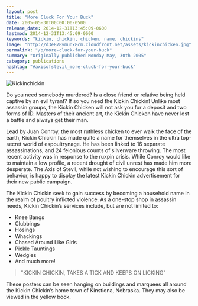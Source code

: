 ```yaml
---
layout: post
title: "More Cluck For Your Buck"
date: 2005-05-30T00:00:00-0500
release_date: 2014-12-31T13:45:09-0600
lastmod: 2014-12-31T13:45:09-0600
keywords: "kickin, chickin, chicken, name, chickins"
image: "http://d3e878vmunx8cm.cloudfront.net/assets/kickinchicken.jpg"
permalink: "/p/more-cluck-for-your-buck"
summary: "Originally published Monday May, 30th 2005"
category: publications
hashtag: "#axisofstevil_more-cluck-for-your-buck"
---
```


[id_1]: http://d3e878vmunx8cm.cloudfront.net/assets/kickinchicken.jpg "Kickinchickin"
![Kickinchickin][id_1]

Do you need somebody murdered? Is a close friend or relative being held captive by an evil tyrant? If so you need the Kickin Chickin! Unlike most assassin groups, the Kickin Chicken will not ask you for a deposit and two forms of ID. Masters of their ancient art, the Kickin Chicken have never lost a battle and always get their man.

Lead by Juan Conroy, the most ruthless chicken to ever walk the face of the earth, Kickin Chickin has made quite a name for themselves in the ultra top-secret world of espoultrynage. He has been linked to 16 separate assassinations, and 24 felonious counts of silverware throwing. The most recent activity was in response to the ruxpin crisis. While Conroy would like to maintain a low profile, a recent drought of civil unrest has made him more desperate. The Axis of Stevil, while not wishing to encourage this sort of behavior, is happy to display the latest Kickin Chickin advertisement for their new public campaign.

The Kickin Chickin seek to gain success by becoming a household name in the realm of poultry inflicted violence. As a one-stop shop in assassin needs, Kickin Chickin’s services include, but are not limited to:

- Knee Bangs
- Clubbings
- Hosings
- Whackings
- Chased Around Like Girls
- Pickle Tauntings
- Wedgies
- And much more!

> "KICKIN CHICKIN, TAKES A TICK AND KEEPS ON LICKING"

These posters can be seen hanging on buildings and marquees all around the Kickin Chickin’s home town of Kinstiona, Nebraska. They may also be viewed in the yellow book.
